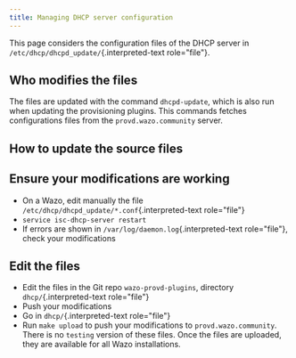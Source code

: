 ```yaml
---
title: Managing DHCP server configuration
---
```


This page considers the configuration files of the DHCP server in
`/etc/dhcp/dhcpd_update/`{.interpreted-text role="file"}.

## <a name="who-modifies-the-files"></a>Who modifies the files

The files are updated with the command `dhcpd-update`, which is also run
when updating the provisioning plugins. This commands fetches
configurations files from the `provd.wazo.community` server.

## <a name="how-to-update-the-source-files"></a>How to update the source files

## <a name="ensure-your-modifications-are-working"></a>Ensure your modifications are working

-   On a Wazo, edit manually the file
    `/etc/dhcp/dhcpd_update/*.conf`{.interpreted-text role="file"}
-   `service isc-dhcp-server restart`
-   If errors are shown in `/var/log/daemon.log`{.interpreted-text
    role="file"}, check your modifications

## <a name="edit-the-files"></a>Edit the files

-   Edit the files in the Git repo `wazo-provd-plugins`, directory
    `dhcp/`{.interpreted-text role="file"}
-   Push your modifications
-   Go in `dhcp/`{.interpreted-text role="file"}
-   Run `make upload` to push your modifications to
    `provd.wazo.community`. There is no `testing` version of these
    files. Once the files are uploaded, they are available for all Wazo
    installations.

